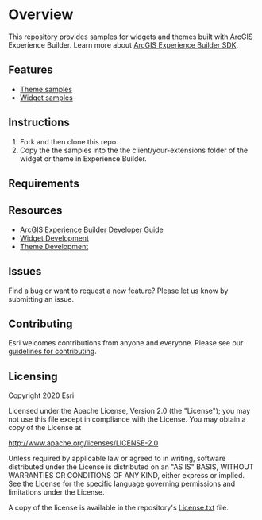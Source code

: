 # Overview

This repository provides samples for widgets and themes built with ArcGIS Experience Builder. Learn more about [ArcGIS Experience Builder SDK](https://developers.arcgis.com/experience-builder/guide/core-concepts/). 

## Features
- [Theme samples](samples/themes)
- [Widget samples](samples/widgets)

## Instructions
1. Fork and then clone this repo.
2. Copy the the samples into the the client/your-extensions folder of the widget or theme in Experience Builder.

## Requirements

## Resources
* [ArcGIS Experience Builder Developer Guide](https://developers.arcgis.com/experience-builder/)
* [Widget Development](https://developers.arcgis.com/experience-builder/guide/getting-started-widget/)
* [Theme Development](https://developers.arcgis.com/experience-builder/guide/theme-development/)

## Issues
Find a bug or want to request a new feature? Please let us know by submitting an issue.

## Contributing
Esri welcomes contributions from anyone and everyone. Please see our [guidelines for contributing](https://github.com/esri/contributing).

## Licensing 
Copyright 2020 Esri

Licensed under the Apache License, Version 2.0 (the "License");
you may not use this file except in compliance with the License.
You may obtain a copy of the License at

   http://www.apache.org/licenses/LICENSE-2.0

Unless required by applicable law or agreed to in writing, software
distributed under the License is distributed on an "AS IS" BASIS,
WITHOUT WARRANTIES OR CONDITIONS OF ANY KIND, either express or implied.
See the License for the specific language governing permissions and
limitations under the License.

A copy of the license is available in the repository's [License.txt](https://github.com/esri/arcgis-experience-builder-sdk-resources/blob/master/License.txt) file.
